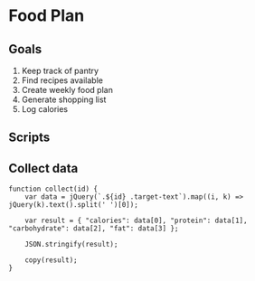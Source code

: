 # Food Plan

## Goals

1. Keep track of pantry
2. Find recipes available
3. Create weekly food plan
4. Generate shopping list
5. Log calories

## Scripts

## Collect data

```
function collect(id) {
    var data = jQuery(`.${id} .target-text`).map((i, k) => jQuery(k).text().split(' ')[0]);

    var result = { "calories": data[0], "protein": data[1], "carbohydrate": data[2], "fat": data[3] };

    JSON.stringify(result);

    copy(result);
}
```
